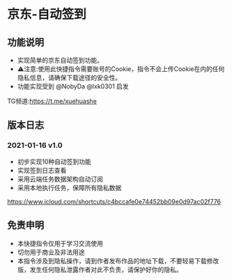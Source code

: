 # 京东-自动签到

## 功能说明

- 实现简单的京东自动签到功能。
- ⚠️注意:使用此快捷指令需要账号的Cookie，指令不会上传Cookie在内的任何隐私信息，请确保下载途径的安全性。
- 功能实现受到 @NobyDa @lxk0301 启发

TG频道:https://t.me/xuehuashe

## 版本日志

### 2021-01-16 v1.0
- 初步实现10种自动签到功能
- 实现签到日志查看
- 采用云端任务数据架构自动订阅
- 采用本地执行任务，保障所有隐私数据

https://www.icloud.com/shortcuts/c4bccafe0e74452bb09e0d97ac02f776


## 免责申明
- 本快捷指令仅用于学习交流使用
- 切勿用于商业及非法用途
- 本指令涉及到隐私操作，请到作者发布作品的地址下载，不要轻易下载修改版，发生任何隐私泄露作者对此不负责，请保护好你的隐私。
